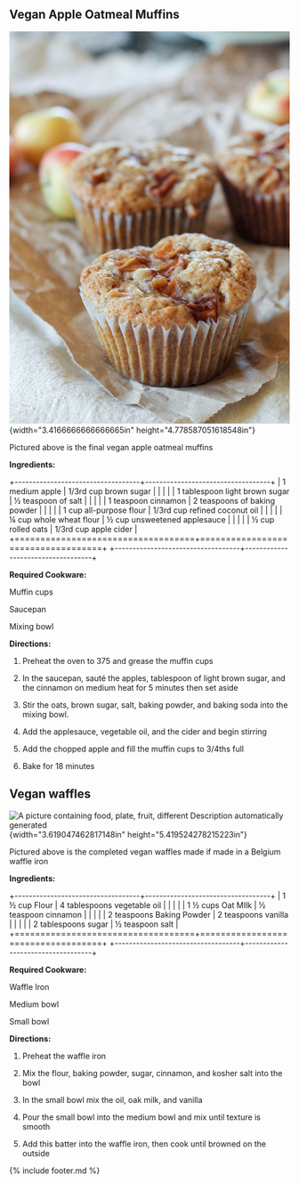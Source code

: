 
## Vegan Apple Oatmeal Muffins

![](images/media/image4.jpeg){width="3.4166666666666665in"
height="4.778587051618548in"}

Pictured above is the final vegan apple oatmeal muffins

**Ingredients:**

+-----------------------------------+-----------------------------------+
| 1 medium apple                    | 1/3rd cup brown sugar             |
|                                   |                                   |
| 1 tablespoon light brown sugar    | ½ teaspoon of salt                |
|                                   |                                   |
| 1 teaspoon cinnamon               | 2 teaspoons of baking powder      |
|                                   |                                   |
| 1 cup all-purpose flour           | 1/3rd cup refined coconut oil     |
|                                   |                                   |
| ¼ cup whole wheat flour           | ½ cup unsweetened applesauce      |
|                                   |                                   |
| ½ cup rolled oats                 | 1/3rd cup apple cider             |
+===================================+===================================+
+-----------------------------------+-----------------------------------+

**Required Cookware:**

Muffin cups

Saucepan

Mixing bowl

**Directions:**

1.  Preheat the oven to 375 and grease the muffin cups

2.  In the saucepan, sauté the apples, tablespoon of light brown sugar,
    and the cinnamon on medium heat for 5 minutes then set aside

3.  Stir the oats, brown sugar, salt, baking powder, and baking soda
    into the mixing bowl.

4.  Add the applesauce, vegetable oil, and the cider and begin stirring

5.  Add the chopped apple and fill the muffin cups to 3/4ths full

6.  Bake for 18 minutes

## Vegan waffles

![A picture containing food, plate, fruit, different Description
automatically
generated](images/media/image5.jpg){width="3.619047462817148in"
height="5.419524278215223in"}

Pictured above is the completed vegan waffles made if made in a Belgium
waffle iron

**Ingredients:**

+-----------------------------------+-----------------------------------+
| 1 ½ cup Flour                     | 4 tablespoons vegetable oil       |
|                                   |                                   |
| 1 ½ cups Oat MIlk                 | ½ teaspoon cinnamon               |
|                                   |                                   |
| 2 teaspoons Baking Powder         | 2 teaspoons vanilla               |
|                                   |                                   |
| 2 tablespoons sugar               | ½ teaspoon salt                   |
+===================================+===================================+
+-----------------------------------+-----------------------------------+

**Required Cookware:**

Waffle Iron

Medium bowl

Small bowl

**Directions:**

1.  Preheat the waffle iron

2.  Mix the flour, baking powder, sugar, cinnamon, and kosher salt into
    the bowl

3.  In the small bowl mix the oil, oak milk, and vanilla

4.  Pour the small bowl into the medium bowl and mix until texture is
    smooth

5.  Add this batter into the waffle iron, then cook until browned on the
    outside


{% include footer.md %}
